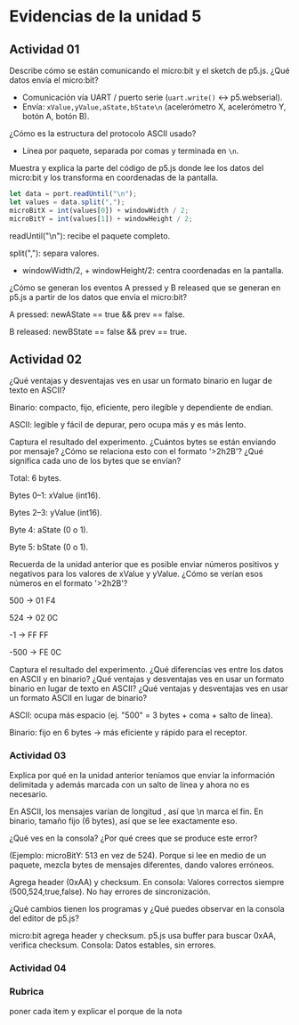 
# Evidencias de la unidad 5


## Actividad 01

Describe cómo se están comunicando el micro:bit y el sketch de p5.js. ¿Qué datos envía el micro:bit?

- Comunicación vía UART / puerto serie (`uart.write()` ↔ p5.webserial).  
- Envía: `xValue,yValue,aState,bState\n` (acelerómetro X, acelerómetro Y, botón A, botón B).


¿Cómo es la estructura del protocolo ASCII usado?

- Línea por paquete, separada por comas y terminada en `\n`.  

Muestra y explica la parte del código de p5.js donde lee los datos del micro:bit y los transforma en coordenadas de la pantalla.

```js
let data = port.readUntil("\n");
let values = data.split(",");
microBitX = int(values[0]) + windowWidth / 2;
microBitY = int(values[1]) + windowHeight / 2;
```
readUntil("\n"): recibe el paquete completo.

split(","): separa valores.

+ windowWidth/2, + windowHeight/2: centra coordenadas en la pantalla.

¿Cómo se generan los eventos A pressed y B released que se generan en p5.js a partir de los datos que envía el micro:bit?


A pressed: newAState == true && prev == false.


B released: newBState == false && prev == true.



## Actividad 02

¿Qué ventajas y desventajas ves en usar un formato binario en lugar de texto en ASCII?

Binario: compacto, fijo, eficiente, pero ilegible y dependiente de endian.


ASCII: legible y fácil de depurar, pero ocupa más y es más lento.

Captura el resultado del experimento. ¿Cuántos bytes se están enviando por mensaje? ¿Cómo se relaciona esto con el formato '>2h2B'? ¿Qué significa cada uno de los bytes que se envían?

Total: 6 bytes.

Bytes 0–1: xValue (int16).

Bytes 2–3: yValue (int16).

Byte 4: aState (0 o 1).

Byte 5: bState (0 o 1).

Recuerda de la unidad anterior que es posible enviar números positivos y negativos para los valores de xValue y yValue. ¿Cómo se verían esos números en el formato '>2h2B'?

500 → 01 F4

524 → 02 0C

-1 → FF FF

-500 → FE 0C

Captura el resultado del experimento. ¿Qué diferencias ves entre los datos en ASCII y en binario? ¿Qué ventajas y desventajas ves en usar un formato binario en lugar de texto en ASCII? ¿Qué ventajas y desventajas ves en usar un formato ASCII en lugar de binario?

ASCII: ocupa más espacio (ej. "500" = 3 bytes + coma + salto de línea).

Binario: fijo en 6 bytes → más eficiente y rápido para el receptor.

### Actividad 03

Explica por qué en la unidad anterior teníamos que enviar la información delimitada y además marcada con un salto de línea y ahora no es necesario.

En ASCII, los mensajes varían de longitud , así que \n marca el fin. En binario, tamaño fijo (6 bytes), así que se lee exactamente eso.

¿Qué ves en la consola? ¿Por qué crees que se produce este error?

(Ejemplo: microBitY: 513 en vez de 524). Porque si lee en medio de un paquete, mezcla bytes de mensajes diferentes, dando valores erróneos.

Agrega header (0xAA) y checksum. En consola: Valores correctos siempre (500,524,true,false). No hay errores de sincronización.


¿Qué cambios tienen los programas y ¿Qué puedes observar en la consola del editor de p5.js?

micro:bit agrega header y checksum. p5.js usa buffer para buscar 0xAA, verifica checksum. Consola: Datos estables, sin errores.

### Actividad 04

### Rubrica

poner cada item y explicar el porque de la nota


